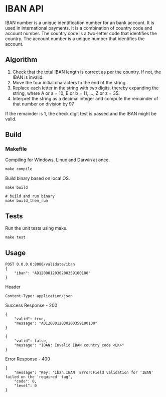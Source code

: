 # IBAN API

IBAN number is a unique identification number for an bank account. It is used in international payments.
It is a combination of country code and account number. The country code is a two-letter code that identifies the country.
The account number is a unique number that identifies the account.

## <b>Algorithm </b>
1. Check that the total IBAN length is correct as per the country. If not, the IBAN is invalid.
2. Move the four initial characters to the end of the string.
3. Replace each letter in the string with two digits, thereby expanding the string, where A or a = 10, B or b = 11, ..., Z or z = 35.
4. Interpret the string as a decimal integer and compute the remainder of that number on division by 97

If the remainder is 1, the check digit test is passed and the IBAN might be valid.

## <b>Build</b>

### <b>Makefile</b>
Compiling for Windows, Linux and Darwin at once.
```
make compile
```
Build binary based on local OS.

```
make build

# build and run binary
make build_then_run
```

## <b>Tests</b>

Run the unit tests using make.

```
make test
```

## <b>Usage</b>

```
POST 0.0.0.0:8080/validate/iban
{
    "iban": "AD1200012030200359100100"
}
```
Header
```
Content-Type: application/json
```

Success Response - 200
```
{
    "valid": true,
    "message": "AD1200012030200359100100"
}
```
```
{
    "valid": false,
    "message": "IBAN: Invalid IBAN country code <LK>"
}
```

Error Response - 400
```
{
    "message": "Key: 'iban.IBAN' Error:Field validation for 'IBAN' failed on the 'required' tag",
    "code": 0,
    "level": 0
}
```